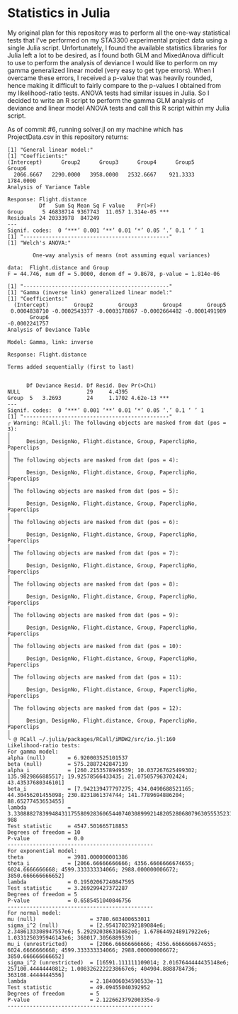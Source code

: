# Statistics in Julia
My original plan for this repository was to perform all the one-way statistical tests that I've performed on my STA3300 experimental project data using a single Julia script. Unfortunately, I found the available statistics libraries for Julia left a lot to be desired, as I found both GLM and MixedAnova difficult to use to perform the analysis of deviance I would like to perform on my gamma generalized linear model (very easy to get type errors). When I overcame these errors, I received a p-value that was heavily rounded, hence making it difficult to fairly compare to the p-values I obtained from my likelihood-ratio tests. ANOVA tests had similar issues in Julia. So I decided to write an R script to perform the gamma GLM analysis of deviance and linear model ANOVA tests and call this R script within my Julia script.

As of commit #6, running solver.jl on my machine which has ProjectData.csv in this repository returns:

```
[1] "General linear model:"
[1] "Coefficients:"
(Intercept)      Group2      Group3      Group4      Group5      Group6 
  2066.6667   2290.0000   3958.0000   2532.6667    921.3333   1784.0000 
Analysis of Variance Table

Response: Flight.distance
          Df   Sum Sq Mean Sq F value    Pr(>F)    
Group      5 46838714 9367743  11.057 1.314e-05 ***
Residuals 24 20333978  847249                      
---
Signif. codes:  0 ‘***’ 0.001 ‘**’ 0.01 ‘*’ 0.05 ‘.’ 0.1 ‘ ’ 1
[1] "----------------------------------------------"
[1] "Welch's ANOVA:"

        One-way analysis of means (not assuming equal variances)

data:  Flight.distance and Group
F = 44.746, num df = 5.0000, denom df = 9.8678, p-value = 1.814e-06

[1] "----------------------------------------------"
[1] "Gamma (inverse link) generalized linear model:"
[1] "Coefficients:"
  (Intercept)        Group2        Group3        Group4        Group5 
 0.0004838710 -0.0002543377 -0.0003178867 -0.0002664482 -0.0001491989 
       Group6 
-0.0002241757 
Analysis of Deviance Table

Model: Gamma, link: inverse

Response: Flight.distance

Terms added sequentially (first to last)


      Df Deviance Resid. Df Resid. Dev Pr(>Chi)    
NULL                     29     4.4395             
Group  5   3.2693        24     1.1702 4.62e-13 ***
---
Signif. codes:  0 ‘***’ 0.001 ‘**’ 0.01 ‘*’ 0.05 ‘.’ 0.1 ‘ ’ 1
[1] "----------------------------------------------"
┌ Warning: RCall.jl: The following objects are masked from dat (pos = 3):
│ 
│     Design, DesignNo, Flight.distance, Group, PaperclipNo, Paperclips
│ 
│ The following objects are masked from dat (pos = 4):
│ 
│     Design, DesignNo, Flight.distance, Group, PaperclipNo, Paperclips
│ 
│ The following objects are masked from dat (pos = 5):
│ 
│     Design, DesignNo, Flight.distance, Group, PaperclipNo, Paperclips
│ 
│ The following objects are masked from dat (pos = 6):
│ 
│     Design, DesignNo, Flight.distance, Group, PaperclipNo, Paperclips
│ 
│ The following objects are masked from dat (pos = 7):
│ 
│     Design, DesignNo, Flight.distance, Group, PaperclipNo, Paperclips
│ 
│ The following objects are masked from dat (pos = 8):
│ 
│     Design, DesignNo, Flight.distance, Group, PaperclipNo, Paperclips
│ 
│ The following objects are masked from dat (pos = 9):
│ 
│     Design, DesignNo, Flight.distance, Group, PaperclipNo, Paperclips
│ 
│ The following objects are masked from dat (pos = 10):
│ 
│     Design, DesignNo, Flight.distance, Group, PaperclipNo, Paperclips
│ 
│ The following objects are masked from dat (pos = 11):
│ 
│     Design, DesignNo, Flight.distance, Group, PaperclipNo, Paperclips
│ 
│ The following objects are masked from dat (pos = 12):
│ 
│     Design, DesignNo, Flight.distance, Group, PaperclipNo, Paperclips
│ 
└ @ RCall ~/.julia/packages/RCall/iMDW2/src/io.jl:160
Likelihood-ratio tests:
For gamma model:
alpha (null)       = 6.920003525101537
beta (null)        = 575.2887242847139
alpha_i            = [260.2153578949539; 10.037267625499302; 135.9829866885517; 19.92578566433435; 21.075057963702424; 43.43537680346101]
beta_i             = [7.942139477797275; 434.0490688521165; 44.30456201455098; 230.8231861374744; 141.7789694886204; 88.65277453653455]
lambda             = 3.330888278399484311755809283606544074030899921482052806807963055535231452810561e-988
Test statistic     = 4547.501665718853
Degrees of freedom = 10
P-value            = 0.0
----------------------------------------------
For exponential model:
theta              = 3981.000000001386
theta_i            = [2066.66666666666; 4356.6666666674655; 6024.6666666668; 4599.333333334066; 2988.000000006672; 3850.666666666652]
lambda             = 0.19502067240847595
Test statistic     = 3.269299427372287
Degrees of freedom = 5
P-value            = 0.6585451040846756
----------------------------------------------
For normal model:
mu (null)                 = 3780.603400653011
sigma_i^2 (null)          = [2.9541702392189084e6; 2.3486133308947557e6; 5.292920386316882e6; 1.6786449248917922e6; 1.0331250395946143e6; 368017.3056889539]
mu_i (unrestricted)       = [2066.66666666666; 4356.6666666674655; 6024.6666666668; 4599.333333334066; 2988.000000006672; 3850.666666666652]
sigma_i^2 (unrestricted)  = [16591.111111109014; 2.0167644444435148e6; 257100.44444440812; 1.0083262222238667e6; 404904.8888784736; 363108.4444444556]
lambda                    = 2.184006034590533e-11
Test statistic            = 49.09455040392952
Degrees of freedom        = 5
P-value                   = 2.122662379200335e-9
----------------------------------------------
```